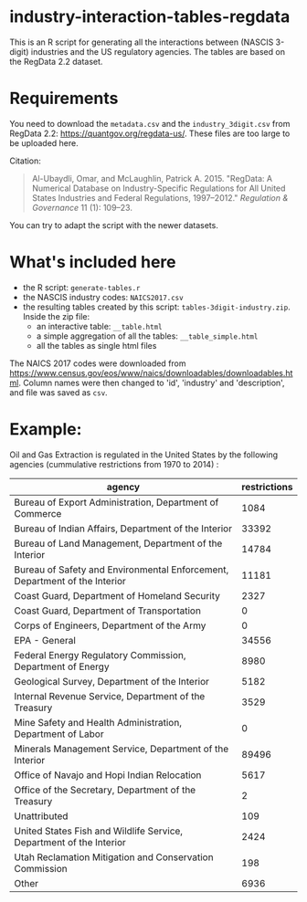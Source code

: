 # industry-interaction-tables-regdata

This is an R script for generating all the interactions between (NASCIS 3-digit) industries and the US regulatory agencies. The tables are based on the RegData 2.2 dataset.

# Requirements

You need to download the `metadata.csv` and the `industry_3digit.csv` from RegData 2.2: <https://quantgov.org/regdata-us/>. These files are too large to be uploaded here.

Citation:

> Al-Ubaydli, Omar, and McLaughlin, Patrick A. 2015. "RegData: A Numerical Database on Industry-Specific Regulations for All United States Industries and Federal Regulations, 1997–2012." _Regulation & Governance_ 11 (1): 109–23.

You can try to adapt the script with the newer datasets.

# What's included here

- the R script: `generate-tables.r`
- the NASCIS industry codes: `NAICS2017.csv`
- the resulting tables created by this script: `tables-3digit-industry.zip`. Inside the zip file:
    - an interactive table: `__table.html`
    - a simple aggregation of all the tables: `__table_simple.html`
    - all the tables as single html files

The NAICS 2017 codes were downloaded from <https://www.census.gov/eos/www/naics/downloadables/downloadables.html>. Column names were then changed to 'id', 'industry' and 'description', and file was saved as `csv`.

# Example:

Oil and Gas Extraction is regulated in the United States by the following agencies (cummulative restrictions from 1970 to 2014) :

| agency | 	restrictions | 
|------|-------------|
| Bureau of Export Administration, Department of Commerce | 1084 |
| Bureau of Indian Affairs, Department of the Interior | 33392 |
| Bureau of Land Management, Department of the Interior | 14784 |
| Bureau of Safety and Environmental Enforcement, Department of the Interior | 11181 |
| Coast Guard, Department of Homeland Security | 2327 |
| Coast Guard, Department of Transportation | 0 |
| Corps of Engineers, Department of the Army | 0 |
| EPA - General |34556 |
| Federal Energy Regulatory Commission, Department of Energy | 8980 |
| Geological Survey, Department of the Interior | 5182 |
| Internal Revenue Service, Department of the Treasury | 3529 |
| Mine Safety and Health Administration, Department of Labor | 0 |
| Minerals Management Service, Department of the Interior | 89496 |
| Office of Navajo and Hopi Indian Relocation | 5617 |
| Office of the Secretary, Department of the Treasury | 2 |
| Unattributed | 109 |
| United States Fish and Wildlife Service, Department of the Interior | 2424 |
| Utah Reclamation Mitigation and Conservation Commission | 198 |
| Other | 6936 |

